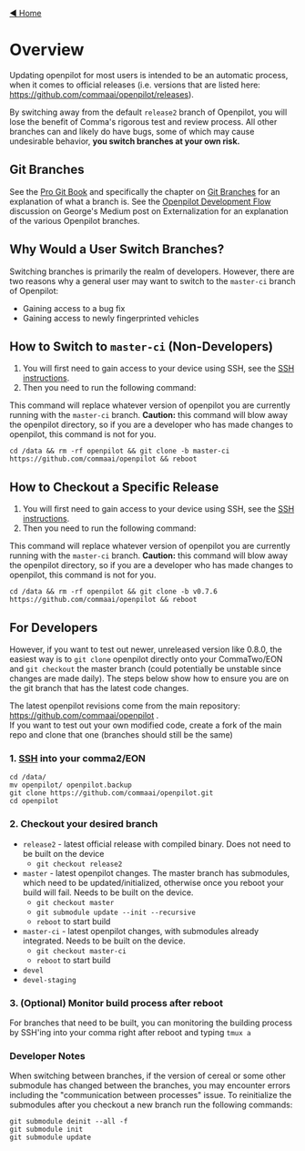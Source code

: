 [◄ Home](../wiki)

# Overview
Updating openpilot for most users is intended to be an automatic process, when it comes to official releases (i.e. versions that are listed here: https://github.com/commaai/openpilot/releases).

By switching away from the default `release2` branch of Openpilot, you will lose the benefit of Comma's rigorous test and review process.  All other branches can and likely do have bugs, some of which may cause undesirable behavior, **you switch branches at your own risk.**

## Git Branches
See the [Pro Git Book](https://git-scm.com/book/en/v2) and specifically the chapter on [Git Branches](https://git-scm.com/book/en/v2/Git-Branching-Branches-in-a-Nutshell) for an explanation of what a branch is. See the [Openpilot Development Flow](https://medium.com/@comma_ai/a-2020-theme-externalization-13b33326d8b3#9f7b:~:text=openpilot%20development%20flow) discussion on George's Medium post on Externalization for an explanation of the various Openpilot branches.

## Why Would a User Switch Branches?
Switching branches is primarily the realm of developers.  However, there are two reasons why a general user may want to switch to the `master-ci` branch of Openpilot:
* Gaining access to a bug fix
* Gaining access to newly fingerprinted vehicles

## How to Switch to `master-ci` (Non-Developers)
1. You will first need to gain access to your device using SSH, see the [SSH instructions](https://github.com/commaai/openpilot/wiki/SSH). 
2. Then you need to run the following command:
 
This command will replace whatever version of openpilot you are currently running with the `master-ci` branch. **Caution:** this command will blow away the openpilot directory, so if you are a developer who has made changes to openpilot, this command is not for you.

`cd /data && rm -rf openpilot && git clone -b master-ci https://github.com/commaai/openpilot && reboot`

## How to Checkout a Specific Release
1. You will first need to gain access to your device using SSH, see the [SSH instructions](https://github.com/commaai/openpilot/wiki/SSH). 
2. Then you need to run the following command:
 
This command will replace whatever version of openpilot you are currently running with the `master-ci` branch. **Caution:** this command will blow away the openpilot directory, so if you are a developer who has made changes to openpilot, this command is not for you.

`cd /data && rm -rf openpilot && git clone -b v0.7.6 https://github.com/commaai/openpilot && reboot`

## For Developers

However, if you want to test out newer, unreleased version like 0.8.0, the easiest way is to `git clone` openpilot directly onto your CommaTwo/EON and `git checkout` the master branch (could potentially be unstable since changes are made daily). The steps below show how to ensure you are on the git branch that has the latest code changes. 

The latest openpilot revisions come from the main repository: https://github.com/commaai/openpilot . \
If you want to test out your own modified code, create a fork of the main repo and clone that one (branches should still be the same)

### 1. [SSH](../wiki/SSH) into your comma2/EON
`cd /data/`\
`mv openpilot/ openpilot.backup`\
`git clone https://github.com/commaai/openpilot.git`\
`cd openpilot`

### 2. Checkout your desired branch
* `release2` - latest official release with compiled binary. Does not need to be built on the device
  * `git checkout release2`
* `master` - latest openpilot changes. The master branch has submodules, which need to be updated/initialized, otherwise once you reboot your build will fail. Needs to be built on the device.
  * `git checkout master`
  * `git submodule update --init --recursive`
  * `reboot` to start build
* `master-ci` - latest openpilot changes, with submodules already integrated. Needs to be built on the device.
  * `git checkout master-ci`
  * `reboot` to start build
* `devel`
* `devel-staging`

### 3. (Optional) Monitor build process after reboot
For branches that need to be built, you can monitoring the building process by SSH'ing into your comma right after reboot and typing `tmux a`

### Developer Notes

When switching between branches, if the version of cereal or some other submodule has changed between the branches, you may encounter errors including the "communication between processes" issue.  To reinitialize the submodules after you checkout a new branch run the following commands:

```
git submodule deinit --all -f 
git submodule init
git submodule update
```